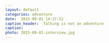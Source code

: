 ```yaml
---
layout: default
categories: adventure
date:  2015-09-01 14:37:52 
caption_header:  Talking is not an adventure
caption: 
photo: 2015-09-01-interview.jpg
---
```


